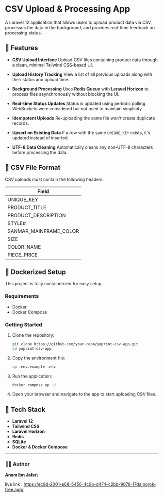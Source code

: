 # CSV Upload & Processing App

A Laravel 12 application that allows users to upload product data via CSV, processes the data in the background, and provides real-time feedback on processing status.

## 🚀 Features

* **CSV Upload Interface**
  Upload CSV files containing product data through a clean, minimal Tailwind CSS-based UI.

* **Upload History Tracking**
  View a list of all previous uploads along with their status and upload time.

* **Background Processing**
  Uses **Redis Queue** with **Laravel Horizon** to process files asynchronously without blocking the UI.

* **Real-time Status Updates**
  Status is updated using periodic polling. WebSockets were considered but not used to maintain simplicity.

* **Idempotent Uploads**
  Re-uploading the same file won't create duplicate records.

* **Upsert on Existing Data**
  If a row with the same `UNIQUE_KEY` exists, it's updated instead of inserted.

* **UTF-8 Data Cleaning**
  Automatically cleans any non-UTF-8 characters before processing the data.

## 📁 CSV File Format

CSV uploads must contain the following headers:

| Field                    |
| ------------------------ |
| UNIQUE\_KEY              |
| PRODUCT\_TITLE           |
| PRODUCT\_DESCRIPTION     |
| STYLE#                   |
| SANMAR\_MAINFRAME\_COLOR |
| SIZE                     |
| COLOR\_NAME              |
| PIECE\_PRICE             |

## 🐳 Dockerized Setup

This project is fully containerized for easy setup.

### Requirements

* Docker
* Docker Compose

### Getting Started

1. Clone the repository:

   ```bash
   git clone https://github.com/your-repo/yoprint-csv-app.git
   cd yoprint-csv-app
   ```

2. Copy the environment file:

   ```bash
   cp .env.example .env
   ```

3. Run the application:

   ```bash
   docker compose up -d
   ```

4. Open your browser and navigate to the app to start uploading CSV files.

## 🧰 Tech Stack

* **Laravel 12**
* **Tailwind CSS**
* **Laravel Horizon**
* **Redis**
* **SQLite**
* **Docker & Docker Compose**

---

### 👨‍💻 Author

**Anam Ibn Jafar**\\

live link : https://ec9d-2001-e68-5456-4c9b-d474-c2bb-9078-17da.ngrok-free.app/